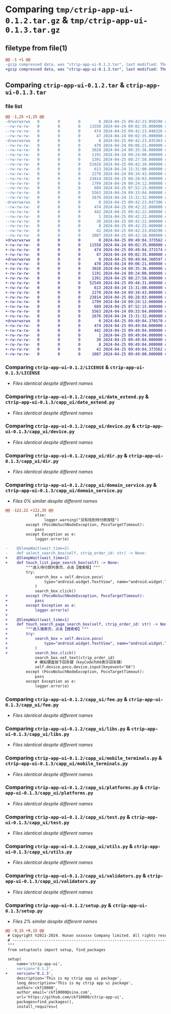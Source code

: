 # Comparing `tmp/ctrip-app-ui-0.1.2.tar.gz` & `tmp/ctrip-app-ui-0.1.3.tar.gz`

## filetype from file(1)

```diff
@@ -1 +1 @@
-gzip compressed data, was "ctrip-app-ui-0.1.2.tar", last modified: Thu Apr 25 09:42:23 2024, max compression
+gzip compressed data, was "ctrip-app-ui-0.1.3.tar", last modified: Thu Apr 25 09:49:04 2024, max compression
```

## Comparing `ctrip-app-ui-0.1.2.tar` & `ctrip-app-ui-0.1.3.tar`

### file list

```diff
@@ -1,25 +1,25 @@
-drwxrwxrwx   0        0        0        0 2024-04-25 09:42:23.050298 ctrip-app-ui-0.1.2/
--rw-rw-rw-   0        0        0    11558 2024-04-24 09:02:35.000000 ctrip-app-ui-0.1.2/LICENSE
--rw-rw-rw-   0        0        0      474 2024-04-25 09:42:23.048326 ctrip-app-ui-0.1.2/PKG-INFO
--rw-rw-rw-   0        0        0       47 2024-04-24 09:02:35.000000 ctrip-app-ui-0.1.2/README.md
-drwxrwxrwx   0        0        0        0 2024-04-25 09:42:23.035363 ctrip-app-ui-0.1.2/capp_ui/
--rw-rw-rw-   0        0        0      470 2024-04-24 09:06:21.000000 ctrip-app-ui-0.1.2/capp_ui/__init__.py
--rw-rw-rw-   0        0        0     3028 2024-04-24 09:35:36.000000 ctrip-app-ui-0.1.2/capp_ui/date_extend.py
--rw-rw-rw-   0        0        0     1191 2024-04-24 09:24:00.000000 ctrip-app-ui-0.1.2/capp_ui/device.py
--rw-rw-rw-   0        0        0     1391 2024-04-25 08:27:58.000000 ctrip-app-ui-0.1.2/capp_ui/dir.py
--rw-rw-rw-   0        0        0    52028 2024-04-25 09:42:10.000000 ctrip-app-ui-0.1.2/capp_ui/domain_service.py
--rw-rw-rw-   0        0        0      613 2024-04-24 15:31:00.000000 ctrip-app-ui-0.1.2/capp_ui/fee.py
--rw-rw-rw-   0        0        0     2270 2024-04-24 09:34:43.000000 ctrip-app-ui-0.1.2/capp_ui/libs.py
--rw-rw-rw-   0        0        0    23814 2024-04-25 08:28:03.000000 ctrip-app-ui-0.1.2/capp_ui/mobile_terminals.py
--rw-rw-rw-   0        0        0     1799 2024-04-24 09:24:12.000000 ctrip-app-ui-0.1.2/capp_ui/platforms.py
--rw-rw-rw-   0        0        0      689 2024-04-25 07:52:15.000000 ctrip-app-ui-0.1.2/capp_ui/test.py
--rw-rw-rw-   0        0        0     5563 2024-04-24 09:33:04.000000 ctrip-app-ui-0.1.2/capp_ui/utils.py
--rw-rw-rw-   0        0        0     2676 2024-04-24 15:31:32.000000 ctrip-app-ui-0.1.2/capp_ui/validators.py
-drwxrwxrwx   0        0        0        0 2024-04-25 09:42:23.047306 ctrip-app-ui-0.1.2/ctrip_app_ui.egg-info/
--rw-rw-rw-   0        0        0      474 2024-04-25 09:42:22.000000 ctrip-app-ui-0.1.2/ctrip_app_ui.egg-info/PKG-INFO
--rw-rw-rw-   0        0        0      442 2024-04-25 09:42:22.000000 ctrip-app-ui-0.1.2/ctrip_app_ui.egg-info/SOURCES.txt
--rw-rw-rw-   0        0        0        1 2024-04-25 09:42:22.000000 ctrip-app-ui-0.1.2/ctrip_app_ui.egg-info/dependency_links.txt
--rw-rw-rw-   0        0        0       30 2024-04-25 09:42:22.000000 ctrip-app-ui-0.1.2/ctrip_app_ui.egg-info/requires.txt
--rw-rw-rw-   0        0        0        8 2024-04-25 09:42:22.000000 ctrip-app-ui-0.1.2/ctrip_app_ui.egg-info/top_level.txt
--rw-rw-rw-   0        0        0       42 2024-04-25 09:42:23.050298 ctrip-app-ui-0.1.2/setup.cfg
--rw-rw-rw-   0        0        0     1087 2024-04-25 09:42:18.000000 ctrip-app-ui-0.1.2/setup.py
+drwxrwxrwx   0        0        0        0 2024-04-25 09:49:04.373562 ctrip-app-ui-0.1.3/
+-rw-rw-rw-   0        0        0    11558 2024-04-24 09:02:35.000000 ctrip-app-ui-0.1.3/LICENSE
+-rw-rw-rw-   0        0        0      474 2024-04-25 09:49:04.371574 ctrip-app-ui-0.1.3/PKG-INFO
+-rw-rw-rw-   0        0        0       47 2024-04-24 09:02:35.000000 ctrip-app-ui-0.1.3/README.md
+drwxrwxrwx   0        0        0        0 2024-04-25 09:49:04.360597 ctrip-app-ui-0.1.3/capp_ui/
+-rw-rw-rw-   0        0        0      470 2024-04-24 09:06:21.000000 ctrip-app-ui-0.1.3/capp_ui/__init__.py
+-rw-rw-rw-   0        0        0     3028 2024-04-24 09:35:36.000000 ctrip-app-ui-0.1.3/capp_ui/date_extend.py
+-rw-rw-rw-   0        0        0     1191 2024-04-24 09:24:00.000000 ctrip-app-ui-0.1.3/capp_ui/device.py
+-rw-rw-rw-   0        0        0     1391 2024-04-25 08:27:58.000000 ctrip-app-ui-0.1.3/capp_ui/dir.py
+-rw-rw-rw-   0        0        0    52549 2024-04-25 09:48:31.000000 ctrip-app-ui-0.1.3/capp_ui/domain_service.py
+-rw-rw-rw-   0        0        0      613 2024-04-24 15:31:00.000000 ctrip-app-ui-0.1.3/capp_ui/fee.py
+-rw-rw-rw-   0        0        0     2270 2024-04-24 09:34:43.000000 ctrip-app-ui-0.1.3/capp_ui/libs.py
+-rw-rw-rw-   0        0        0    23814 2024-04-25 08:28:03.000000 ctrip-app-ui-0.1.3/capp_ui/mobile_terminals.py
+-rw-rw-rw-   0        0        0     1799 2024-04-24 09:24:12.000000 ctrip-app-ui-0.1.3/capp_ui/platforms.py
+-rw-rw-rw-   0        0        0      689 2024-04-25 07:52:15.000000 ctrip-app-ui-0.1.3/capp_ui/test.py
+-rw-rw-rw-   0        0        0     5563 2024-04-24 09:33:04.000000 ctrip-app-ui-0.1.3/capp_ui/utils.py
+-rw-rw-rw-   0        0        0     2676 2024-04-24 15:31:32.000000 ctrip-app-ui-0.1.3/capp_ui/validators.py
+drwxrwxrwx   0        0        0        0 2024-04-25 09:49:04.370570 ctrip-app-ui-0.1.3/ctrip_app_ui.egg-info/
+-rw-rw-rw-   0        0        0      474 2024-04-25 09:49:04.000000 ctrip-app-ui-0.1.3/ctrip_app_ui.egg-info/PKG-INFO
+-rw-rw-rw-   0        0        0      442 2024-04-25 09:49:04.000000 ctrip-app-ui-0.1.3/ctrip_app_ui.egg-info/SOURCES.txt
+-rw-rw-rw-   0        0        0        1 2024-04-25 09:49:04.000000 ctrip-app-ui-0.1.3/ctrip_app_ui.egg-info/dependency_links.txt
+-rw-rw-rw-   0        0        0       30 2024-04-25 09:49:04.000000 ctrip-app-ui-0.1.3/ctrip_app_ui.egg-info/requires.txt
+-rw-rw-rw-   0        0        0        8 2024-04-25 09:49:04.000000 ctrip-app-ui-0.1.3/ctrip_app_ui.egg-info/top_level.txt
+-rw-rw-rw-   0        0        0       42 2024-04-25 09:49:04.373562 ctrip-app-ui-0.1.3/setup.cfg
+-rw-rw-rw-   0        0        0     1087 2024-04-25 09:49:00.000000 ctrip-app-ui-0.1.3/setup.py
```

### Comparing `ctrip-app-ui-0.1.2/LICENSE` & `ctrip-app-ui-0.1.3/LICENSE`

 * *Files identical despite different names*

### Comparing `ctrip-app-ui-0.1.2/capp_ui/date_extend.py` & `ctrip-app-ui-0.1.3/capp_ui/date_extend.py`

 * *Files identical despite different names*

### Comparing `ctrip-app-ui-0.1.2/capp_ui/device.py` & `ctrip-app-ui-0.1.3/capp_ui/device.py`

 * *Files identical despite different names*

### Comparing `ctrip-app-ui-0.1.2/capp_ui/dir.py` & `ctrip-app-ui-0.1.3/capp_ui/dir.py`

 * *Files identical despite different names*

### Comparing `ctrip-app-ui-0.1.2/capp_ui/domain_service.py` & `ctrip-app-ui-0.1.3/capp_ui/domain_service.py`

 * *Files 0% similar despite different names*

```diff
@@ -122,22 +122,35 @@
             else:
                 logger.warning("没有找到待付款按钮")
         except (PocoNoSuchNodeException, PocoTargetTimeout):
             pass
         except Exception as e:
             logger.error(e)
 
-    @SleepWait(wait_time=2)
-    def select_search_box(self, ctrip_order_id: str) -> None:
+    @SleepWait(wait_time=1)
+    def touch_list_page_search_box(self) -> None:
         """进入待付款列表页，点击【搜索框】"""
         try:
             search_box = self.device.poco(
                 type="android.widget.TextView", name="android.widget.TextView", text="搜索订单"
             )
             search_box.click()
+        except (PocoNoSuchNodeException, PocoTargetTimeout):
+            pass
+        except Exception as e:
+            logger.error(e)
+
+    @SleepWait(wait_time=1)
+    def touch_search_page_search_box(self, ctrip_order_id: str) -> None:
+        """进入搜索页，点击【搜索框】"""
+        try:
+            search_box = self.device.poco(
+                type="android.widget.TextView", name="android.widget.TextView", text="输入城市名/订单号 搜索订单"
+            )
+            search_box.click()
             search_box.set_text(ctrip_order_id)
             # 模拟键盘按下回车键（keyCode为66表示回车键）
             self.device.poco.device.input(keyevent="66")
         except (PocoNoSuchNodeException, PocoTargetTimeout):
             pass
         except Exception as e:
             logger.error(e)
```

### Comparing `ctrip-app-ui-0.1.2/capp_ui/fee.py` & `ctrip-app-ui-0.1.3/capp_ui/fee.py`

 * *Files identical despite different names*

### Comparing `ctrip-app-ui-0.1.2/capp_ui/libs.py` & `ctrip-app-ui-0.1.3/capp_ui/libs.py`

 * *Files identical despite different names*

### Comparing `ctrip-app-ui-0.1.2/capp_ui/mobile_terminals.py` & `ctrip-app-ui-0.1.3/capp_ui/mobile_terminals.py`

 * *Files identical despite different names*

### Comparing `ctrip-app-ui-0.1.2/capp_ui/platforms.py` & `ctrip-app-ui-0.1.3/capp_ui/platforms.py`

 * *Files identical despite different names*

### Comparing `ctrip-app-ui-0.1.2/capp_ui/test.py` & `ctrip-app-ui-0.1.3/capp_ui/test.py`

 * *Files identical despite different names*

### Comparing `ctrip-app-ui-0.1.2/capp_ui/utils.py` & `ctrip-app-ui-0.1.3/capp_ui/utils.py`

 * *Files identical despite different names*

### Comparing `ctrip-app-ui-0.1.2/capp_ui/validators.py` & `ctrip-app-ui-0.1.3/capp_ui/validators.py`

 * *Files identical despite different names*

### Comparing `ctrip-app-ui-0.1.2/setup.py` & `ctrip-app-ui-0.1.3/setup.py`

 * *Files 2% similar despite different names*

```diff
@@ -9,15 +9,15 @@
 # Copyright ©2011-2024. Hunan xxxxxxx Company limited. All rights reserved.
 # ---------------------------------------------------------------------------------------------------------
 """
 from setuptools import setup, find_packages
 
 setup(
     name='ctrip-app-ui',
-    version='0.1.2',
+    version='0.1.3',
     description='This is my ctrip app ui package',
     long_description='This is my ctrip app ui package',
     author='ckf10000',
     author_email='ckf10000@sina.com',
     url='https://github.com/ckf10000/ctrip-app-ui',
     packages=find_packages(),
     install_requires=[
```

